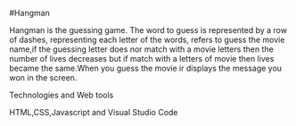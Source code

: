 #Hangman

Hangman is the guessing game. The word to guess is represented by a row of dashes, representing each letter of the words, refers to guess the movie name,if the guessing letter does nor match with a movie letters then the number of lives decreases but if match with a letters of movie then lives became the same.When you guess the movie ir displays the message you won in the screen.

Technologies and Web tools

HTML,CSS,Javascript and Visual Studio Code


